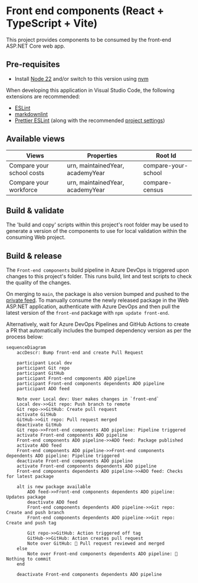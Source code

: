 # Front end components (React + TypeScript + Vite)

This project provides components to be consumed by the front-end ASP.NET Core web app.

## Pre-requisites

- Install [Node 22](https://nodejs.org/en/download) and/or switch to this version using [nvm](https://github.com/nvm-sh/nvm)

When developing this application in Visual Studio Code, the following extensions are recommended:

- [ESLint](https://marketplace.visualstudio.com/items?itemName=dbaeumer.vscode-eslint)
- [markdownlint](https://marketplace.visualstudio.com/items?itemName=DavidAnson.vscode-markdownlint)
- [Prettier ESLint](https://marketplace.visualstudio.com/items?itemName=rvest.vs-code-prettier-eslint)
(along with the recommended [project settings](https://marketplace.visualstudio.com/items?itemName=rvest.vs-code-prettier-eslint#project-settings))

## Available views

| Views                     | Properties                       | Root Id             |
|---------------------------|----------------------------------|---------------------|
| Compare your school costs | urn, maintainedYear, academyYear | compare-your-school |
| Compare your workforce    | urn, maintainedYear, academyYear | compare-census      |

## Build & validate

The 'build and copy' scripts within this project's root folder may be used to generate a version of the
components to use for local validation within the consuming Web project.

## Build & release

The `Front-end components` build pipeline in Azure DevOps is triggered upon changes to this project's
folder. This runs build, lint and test scripts to check the quality of the changes.

On merging to `main`, the package is also version bumped and pushed to the [private feed](https://dfe-ssp.visualstudio.com/s198-DfE-Benchmarking-service/_artifacts/feed/education-benchmarking).
To manually consume the newly released package in the Web ASP.NET application, authenticate with Azure
DevOps and then pull the latest version of the `front-end` package with `npm update front-end`.

Alternatively, wait for Azure DevOps Pipelines and GitHub Actions to create a PR that automatically
includes the bumped dependency version as per the process below:

```mermaid
sequenceDiagram
    accDescr: Bump front-end and create Pull Request
    
    participant Local dev
    participant Git repo
    participant GitHub
    participant Front-end components ADO pipeline
    participant Front-end components dependents ADO pipeline
    participant ADO feed

    Note over Local dev: User makes changes in `front-end`
    Local dev->>Git repo: Push branch to remote
    Git repo->>GitHub: Create pull request
    activate GitHub
    GitHub->>Git repo: Pull request merged
    deactivate GitHub
    Git repo->>Front-end components ADO pipeline: Pipeline triggered
    activate Front-end components ADO pipeline
    Front-end components ADO pipeline->>ADO feed: Package published
    activate ADO feed
    Front-end components ADO pipeline->>Front-end components dependents ADO pipeline: Pipeline triggered
    deactivate Front-end components ADO pipeline
    activate Front-end components dependents ADO pipeline
    Front-end components dependents ADO pipeline->>ADO feed: Checks for latest package

    alt is new package available
        ADO feed->>Front-end components dependents ADO pipeline: Updates package
        deactivate ADO feed
        Front-end components dependents ADO pipeline->>Git repo: Create and push branch
        Front-end components dependents ADO pipeline->>Git repo: Create and push tag

        Git repo->>GitHub: Action triggered off tag
        GitHub->>GitHub: Action creates pull request 
        Note over GitHub: 🏁 Pull request reviewed and merged
    else
        Note over Front-end components dependents ADO pipeline: 🏁 Nothing to commit
    end

    deactivate Front-end components dependents ADO pipeline
```
